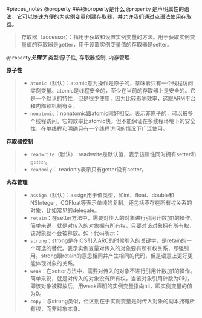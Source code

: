 #pieces_notes @property
###@property是什么
`@property` 是声明属性的语法，它可以快速方便的为实例变量创建存取器，并允许我们通过点语法使用存取器。
>存取器（accessor）：指用于获取和设置实例变量的方法。用于获取实例变量值的存取器是getter，用于设置实例变量值的存取器是setter。

`@property`***关键字*** 类型:原子性, 存取器控制, 内存管理.

**原子性**
>- `atomic`（默认）：atomic意为操作是原子的，意味着只有一个线程访问实例变量。atomic是线程安全的，至少在当前的存取器上是安全的。它是一个默认的特性，但是很少使用，因为比较影响效率，这跟ARM平台和内部锁机制有关。
>- `nonatomic`：nonatomic跟atomic刚好相反。表示非原子的，可以被多个线程访问。它的效率比atomic快。但不能保证在多线程环境下的安全性，在单线程和明确只有一个线程访问的情况下广泛使用。

**存取器控制**
>- `readwrite`（默认）：readwrite是默认值，表示该属性同时拥有setter和getter。
>- `readonly`： readonly表示只有getter没有setter。

**内存管理**
>- `assign`（默认）：assign用于值类型，如int、float、double和NSInteger，CGFloat等表示单纯的复制。还包括不存在所有权关系的对象，比如常见的delegate。
>- `retain`：在setter方法中，需要对传入的对象进行引用计数加1的操作。
简单来说，就是对传入的对象拥有所有权，只要对该对象拥有所有权，该对象就不会被释放。如下代码所示：
>- `strong`：strong是在iOS引入ARC的时候引入的关键字，是retain的一个可选的替代。表示实例变量对传入的对象要有所有权关系，即强引用。strong跟retain的意思相同并产生相同的代码，但是语意上更好更能体现对象的关系。
>- `weak`：在setter方法中，需要对传入的对象不进行引用计数加1的操作。
简单来说，就是对传入的对象没有所有权，当该对象引用计数为0时，即该对象被释放后，用weak声明的实例变量指向nil，即实例变量的值为0。
>- `copy`：与strong类似，但区别在于实例变量是对传入对象的副本拥有所有权，而非对象本身。




